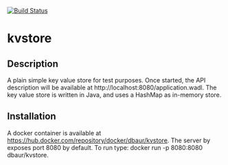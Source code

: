 [![Build Status](https://travis-ci.org/dbaur/kvstore.svg?branch=master)](https://travis-ci.org/dbaur/kvstore)

# kvstore

## Description

A plain simple key value store for test purposes. Once started, the API description will be available at http://localhost:8080/application.wadl.
The key value store is written in Java, and uses a HashMap as in-memory store.

## Installation
A docker container is available at https://hub.docker.com/repository/docker/dbaur/kvstore. The server by exposes port 8080 by default. To run type: docker run -p 8080:8080 dbaur/kvstore.
